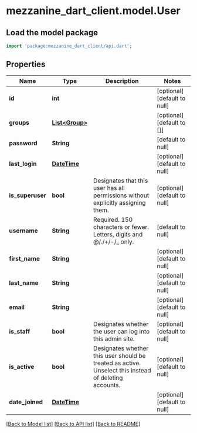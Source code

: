 # mezzanine_dart_client.model.User

## Load the model package
```dart
import 'package:mezzanine_dart_client/api.dart';
```

## Properties
Name | Type | Description | Notes
------------ | ------------- | ------------- | -------------
**id** | **int** |  | [optional] [default to null]
**groups** | [**List&lt;Group&gt;**](Group.md) |  | [optional] [default to []]
**password** | **String** |  | [default to null]
**last_login** | [**DateTime**](DateTime.md) |  | [optional] [default to null]
**is_superuser** | **bool** | Designates that this user has all permissions without explicitly assigning them. | [optional] [default to null]
**username** | **String** | Required. 150 characters or fewer. Letters, digits and @/./+/-/_ only. | [default to null]
**first_name** | **String** |  | [optional] [default to null]
**last_name** | **String** |  | [optional] [default to null]
**email** | **String** |  | [optional] [default to null]
**is_staff** | **bool** | Designates whether the user can log into this admin site. | [optional] [default to null]
**is_active** | **bool** | Designates whether this user should be treated as active. Unselect this instead of deleting accounts. | [optional] [default to null]
**date_joined** | [**DateTime**](DateTime.md) |  | [optional] [default to null]

[[Back to Model list]](../README.md#documentation-for-models) [[Back to API list]](../README.md#documentation-for-api-endpoints) [[Back to README]](../README.md)


